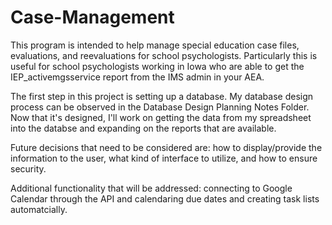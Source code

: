 # Case-Management

This program is intended to help manage special education case files, evaluations, and reevaluations for school psychologists. Particularly this is useful for school psychologists working in Iowa who are able to get the IEP_activemgsservice report from the IMS admin in your AEA.

The first step in this project is setting up a database. My database design process can be observed in the Database Design Planning Notes Folder. Now that it's designed, I'll work on getting the data from my spreadsheet into the databse and expanding on the reports that are available. 

Future decisions that need to be considered are: how to display/provide the information to the user, what kind of interface to utilize, and how to ensure security. 

Additional functionality that will be addressed: connecting to Google Calendar through the API and calendaring due dates and creating task lists automatcially.
